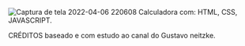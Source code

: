 ![Captura de tela 2022-04-06 220608](https://user-images.githubusercontent.com/92821003/162099811-67895984-5772-41c6-827e-5d40a85741de.png)
Calculadora
com: HTML, CSS, JAVASCRIPT.

CRÉDITOS baseado e com estudo ao canal do Gustavo neitzke.


